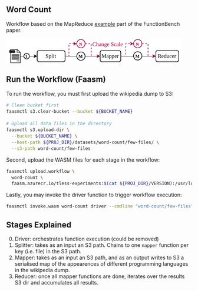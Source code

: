 ## Word Count

Workflow based on the MapReduce [example](https://github.com/ddps-lab/serverless-faas-workbench/tree/master/aws/cpu-memory/mapreduce) part of the FunctionBench paper.

![workflow diagram](./serverless_workflows_word_count.png)

## Run the Workflow (Faasm)

To run the workflow, you must first upload the wikipedia dump to S3:

```bash
# Clean bucket first
faasmctl s3.clear-bucket --bucket ${BUCKET_NAME}

# Upload all data files in the directory
faasmctl s3.upload-dir \
  --bucket ${BUCKET_NAME} \
  --host-path ${PROJ_DIR}/datasets/word-count/few-files/ \
  --s3-path word-count/few-files
```

Second, upload the WASM files for each stage in the workflow:

```bash
faasmctl upload.workflow \
  word-count \
  faasm.azurecr.io/tless-experiments:$(cat ${PROJ_DIR}/VERSION):/usr/local/faasm/wasm/word-count
```

Lastly, you may invoke the driver function to trigger workflow execution:

```bash
faasmctl invoke.wasm word-count driver --cmdline "word-count/few-files"
```

## Stages Explained

0. Driver: orchestrates function execution (could be removed)
1. Splitter: takes as an input an S3 path. Chains to one `mapper` function per
  key (i.e. file) in the S3 path.
2. Mapper: takes as an input an S3 path, and as an output writes to S3 a
  serialised map of the appearences of different programming languages in the
  wikipedia dump.
3. Reducer: once all mapper functions are done, iterates over the results S3
  dir and accumulates all results.
